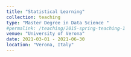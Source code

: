 ```yaml
---
title: "Statistical Learning"
collection: teaching
type: "Master Degree in Data Science "
#permalink: /teaching/2015-spring-teaching-1
venue: "University of Verona"
date: 2021-03-01 - 2021-06-30
location: "Verona, Italy"
---
```




